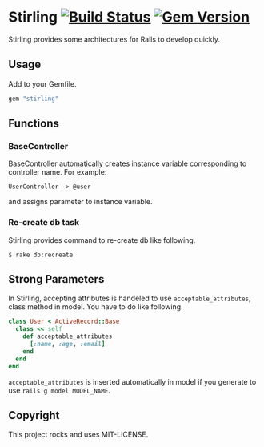 # Stirling [![Build Status](https://travis-ci.org/framgia/stirling.svg)](https://travis-ci.org/framgia/stirling) [![Gem Version](https://badge.fury.io/rb/stirling.svg)](http://badge.fury.io/rb/stirling)
Stirling provides some architectures for Rails to develop quickly.

## Usage
Add to your Gemfile.

```ruby
gem "stirling"
```
## Functions
### BaseController
BaseController automatically creates instance variable corresponding to controller name. For example:

```
UserController -> @user
```

and assigns parameter to instance variable.

### Re-create db task
Stirling provides command to re-create db like following.

```
$ rake db:recreate
```

## Strong Parameters
In Stirling, accepting attributes is handeled to use `acceptable_attributes`, class method in model. You have to do like following.

```ruby
class User < ActiveRecord::Base
  class << self
    def acceptable_attributes
      [:name, :age, :email]
    end
  end
end
```

`acceptable_attributes` is inserted automatically in model if you generate to use `rails g model MODEL_NAME`.

## Copyright
This project rocks and uses MIT-LICENSE.
